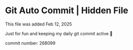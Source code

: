 # Git Auto Commit | Hidden File

This file was added Feb 12, 2025

Just for fun and keeping my daily git commit active 🤪

commit number: 268099
